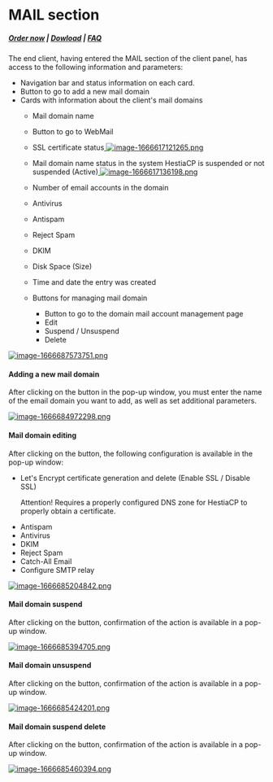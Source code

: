 # MAIL section

#####  [Order now](https://panel.puqcloud.com/index.php?rp=/store/whmcs-module-hestiacp) | [Dowload](https://download.puqcloud.com/WHMCS/servers/PUQ_WHMCS-HestiaCP/) | [FAQ](https://faq.puqcloud.com/)

The end client, having entered the MAIL section of the client panel, has access to the following information and parameters:

- Navigation bar and status information on each card.
- Button to go to add a new mail domain
- Cards with information about the client's mail domains 
    - Mail domain name
    - Button to go to WebMail
    - SSL certificate status[ ![image-1666617121265.png](https://doc.puq.info/uploads/images/gallery/2022-10/scaled-1680-/image-1666617121265.png)](https://doc.puq.info/uploads/images/gallery/2022-10/image-1666617121265.png)
    - Mail domain name status in the system HestiaCP is suspended or not suspended (Active)[ ![image-1666617136198.png](https://doc.puq.info/uploads/images/gallery/2022-10/scaled-1680-/image-1666617136198.png)](https://doc.puq.info/uploads/images/gallery/2022-10/image-1666617136198.png)
    - Number of email accounts in the domain
    - Antivirus
    - Antispam
    - Reject Spam
    - DKIM
    - Disk Space (Size)
    - Time and date the entry was created
    - Buttons for managing mail domain  
        
        - Button to go to the domain mail account management page
        - Edit
        - Suspend / Unsuspend
        - Delete

[![image-1666687573751.png](https://doc.puq.info/uploads/images/gallery/2022-10/scaled-1680-/image-1666687573751.png)](https://doc.puq.info/uploads/images/gallery/2022-10/image-1666687573751.png)

#### Adding a new mail domain

After clicking on the button in the pop-up window, you must enter the name of the email domain you want to add, as well as set additional parameters.

[![image-1666684972298.png](https://doc.puq.info/uploads/images/gallery/2022-10/scaled-1680-/image-1666684972298.png)](https://doc.puq.info/uploads/images/gallery/2022-10/image-1666684972298.png)

#### Mail domain editing

After clicking on the button, the following configuration is available in the pop-up window:

- Let's Encrypt certificate generation and delete (Enable SSL / Disable SSL)  
    <p class="callout warning">Attention! Requires a properly configured DNS zone for HestiaCP to properly obtain a certificate.</p>
- Antispam
- Antivirus
- DKIM
- Reject Spam
- Catch-All Email
- Configure SMTP relay

[![image-1666685204842.png](https://doc.puq.info/uploads/images/gallery/2022-10/scaled-1680-/image-1666685204842.png)](https://doc.puq.info/uploads/images/gallery/2022-10/image-1666685204842.png)

#### Mail domain suspend

After clicking on the button, confirmation of the action is available in a pop-up window.

[![image-1666685394705.png](https://doc.puq.info/uploads/images/gallery/2022-10/scaled-1680-/image-1666685394705.png)](https://doc.puq.info/uploads/images/gallery/2022-10/image-1666685394705.png)

#### Mail domain unsuspend 

After clicking on the button, confirmation of the action is available in a pop-up window.

[![image-1666685424201.png](https://doc.puq.info/uploads/images/gallery/2022-10/scaled-1680-/image-1666685424201.png)](https://doc.puq.info/uploads/images/gallery/2022-10/image-1666685424201.png)

#### Mail domain suspend delete

After clicking on the button, confirmation of the action is available in a pop-up window.

[![image-1666685460394.png](https://doc.puq.info/uploads/images/gallery/2022-10/scaled-1680-/image-1666685460394.png)](https://doc.puq.info/uploads/images/gallery/2022-10/image-1666685460394.png)